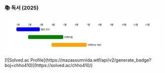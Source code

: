 ### 📚 독서 (2025)
<img src="https://raw.githubusercontent.com/ghtjr410/ghtjr410/refs/heads/main/reading_timeline.svg">
[![Solved.ac Profile](https://mazassumnida.wtf/api/v2/generate_badge?boj=chho410)](https://solved.ac/chho410/)
